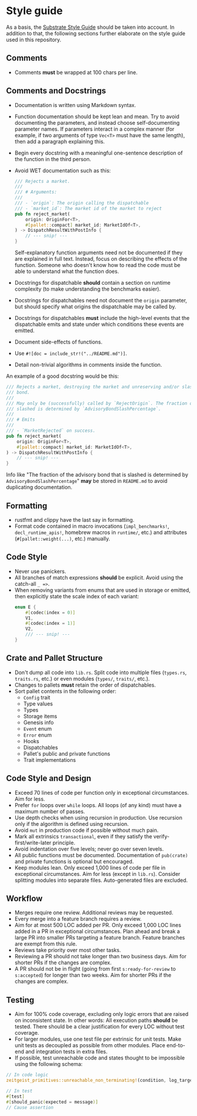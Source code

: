 # Style guide

As a basis, the
[Substrate Style Guide](https://docs.substrate.io/build/troubleshoot-your-code/)
should be taken into account. In addition to that, the following sections
further elaborate on the style guide used in this repository.

## Comments

- Comments **must** be wrapped at 100 chars per line.

## Comments and Docstrings

- Documentation is written using Markdown syntax.
- Function documentation should be kept lean and mean. Try to avoid documenting
  the parameters, and instead choose self-documenting parameter names. If
  parameters interact in a complex manner (for example, if two arguments of type
  `Vec<T>` must have the same length), then add a paragraph explaining this.
- Begin every docstring with a meaningful one-sentence description of the
  function in the third person.
- Avoid WET documentation such as this:

  ```rust
  /// Rejects a market.
  ///
  /// # Arguments:
  ///
  /// - `origin`: The origin calling the dispatchable
  /// - `market_id`: The market id of the market to reject
  pub fn reject_market(
      origin: OriginFor<T>,
      #[pallet::compact] market_id: MarketIdOf<T>,
  ) -> DispatchResultWithPostInfo {
      // --- snip! ---
  }
  ```

  Self-explanatory function arguments need not be documented if they are
  explained in full text. Instead, focus on describing the effects of the
  function. Someone who doesn't know how to read the code must be able to
  understand what the function does.

- Docstrings for dispatchable **should** contain a section on runtime complexity
  (to make understanding the benchmarks easier).
- Docstrings for dispatchables need not document the `origin` parameter, but
  should specify what origins the dispatchable may be called by.
- Docstrings for dispatchables **must** include the high-level events that the
  dispatchable emits and state under which conditions these events are emitted.
- Document side-effects of functions.
- Use `#![doc = include_str!("../README.md")]`.
- Detail non-trivial algorithms in comments inside the function.

An example of a good docstring would be this:

```rust
/// Rejects a market, destroying the market and unreserving and/or slashing the creator's advisory
/// bond.
///
/// May only be (successfully) called by `RejectOrigin`. The fraction of the advisory bond that is
/// slashed is determined by `AdvisoryBondSlashPercentage`.
///
/// # Emits
///
/// - `MarketRejected` on success.
pub fn reject_market(
    origin: OriginFor<T>,
    #[pallet::compact] market_id: MarketIdOf<T>,
) -> DispatchResultWithPostInfo {
    // --- snip! ---
}
```

Info like "The fraction of the advisory bond that is slashed is determined by
`AdvisoryBondSlashPercentage`" **may** be stored in `README.md` to avoid
duplicating documentation.

## Formatting

- rustfmt and clippy have the last say in formatting.
- Format code contained in macro invocations (`impl_benchmarks!`,
  `decl_runtime_apis!`, homebrew macros in `runtime/`, etc.) and attributes
  (`#[pallet::weight(...)`, etc.) manually.

## Code Style

- Never use panickers.
- All branches of match expressions **should** be explicit. Avoid using the
  catch-all `_ =>`.
- When removing variants from enums that are used in storage or emitted, then
  explicitly state the scale index of each variant:
  ```rust
  enum E {
      #[codec(index = 0)]
      V1,
      #[codec(index = 1)]
      V2,
      /// --- snip! ---
  }
  ```

## Crate and Pallet Structure

- Don't dump all code into `lib.rs`. Split code into multiple files (`types.rs`,
  `traits.rs`, etc.) or even modules (`types/`, `traits/`, etc.).
- Changes to pallets **must** retain the order of dispatchables.
- Sort pallet contents in the following order:
  - `Config` trait
  - Type values
  - Types
  - Storage items
  - Genesis info
  - `Event` enum
  - `Error` enum
  - Hooks
  - Dispatchables
  - Pallet's public and private functions
  - Trait implementations

## Code Style and Design

- Exceed 70 lines of code per function only in exceptional circumstances. Aim
  for less.
- Prefer `for` loops over `while` loops. All loops (of any kind) must have a
  maximum number of passes.
- Use depth checks when using recursion in production. Use recursion only if the
  algorithm is defined using recursion.
- Avoid `mut` in production code if possible without much pain.
- Mark all extrinsics `transactional`, even if they satisfy the
  verify-first/write-later principle.
- Avoid indentation over five levels; never go over seven levels.
- All public functions must be documented. Documentation of `pub(crate)` and
  private functions is optional but encouraged.
- Keep modules lean. Only exceed 1,000 lines of code per file in exceptional
  circumstances. Aim for less (except in `lib.rs`). Consider splitting modules
  into separate files. Auto-generated files are excluded.

## Workflow

- Merges require one review. Additional reviews may be requested.
- Every merge into a feature branch requires a review.
- Aim for at most 500 LOC added per PR. Only exceed 1,000 LOC lines added in a
  PR in exceptional circumstances. Plan ahead and break a large PR into smaller
  PRs targeting a feature branch. Feature branches are exempt from this rule.
- Reviews take priority over most other tasks.
- Reviewing a PR should not take longer than two business days. Aim for shorter
  PRs if the changes are complex.
- A PR should not be in flight (going from first `s:ready-for-review` to
  `s:accepted`) for longer than two weeks. Aim for shorter PRs if the changes
  are complex.

## Testing

- Aim for 100% code coverage, excluding only logic errors that are raised on
  inconsistent state. In other words: All execution paths **should** be tested.
  There should be a clear justification for every LOC without test coverage.
- For larger modules, use one test file per extrinsic for unit tests. Make unit
  tests as decoupled as possible from other modules. Place end-to-end and
  integration tests in extra files.
- If possible, test unreachable code and states thought to be impossible using
  the following schema:

```rust
// In code logic
zeitgeist_primitives::unreachable_non_terminating!(condition, log_target, message)
```

```rust
// In test
#[test]
#[should_panic(expected = message)]
// Cause assertion
```

